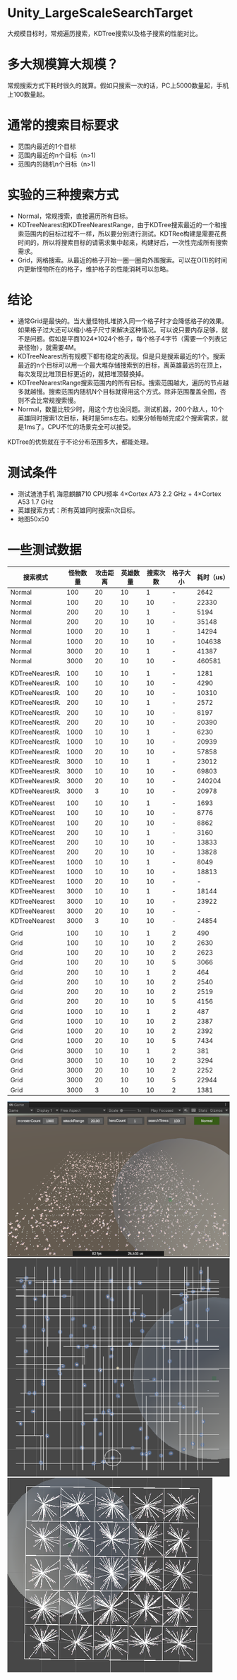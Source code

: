 # Unity_LargeScaleSearchTarget
大规模目标时，常规遍历搜索，KDTree搜索以及格子搜索的性能对比。

# 多大规模算大规模？
常规搜索方式下耗时很久的就算。假如只搜索一次的话，PC上5000数量起，手机上100数量起。

# 通常的搜索目标要求
* 范围内最近的1个目标
* 范围内最近的n个目标（n>1)
* 范围内的随机n个目标（n>1)

# 实验的三种搜索方式
* Normal，常规搜索，直接遍历所有目标。
* KDTreeNearest和KDTreeNearestRange，由于KDTree搜索最近的一个和搜索范围内的目标过程不一样，所以要分别进行测试。KDTRee构建是需要花费时间的，所以将搜索目标的请需求集中起来，构建好后，一次性完成所有搜索需求。
* Grid，网格搜索。从最近的格子开始一圈一圈向外围搜索。可以在O(1)的时间内更新怪物所在的格子，维护格子的性能消耗可以忽略。

# 结论
* 通常Grid是最快的。当大量怪物扎堆挤入同一个格子时才会降低格子的效果。如果格子过大还可以缩小格子尺寸来解决这种情况。可以说只要内存足够，就不是问题。假如是平面1024*1024个格子，每个格子4字节（需要一个列表记录怪物），就需要4M。
* KDTreeNearest所有规模下都有稳定的表现。但是只是搜索最近的1个。搜索最近的n个目标可以用一个最大堆存储搜索到的目标，离英雄最远的在顶上，每次发现比堆顶目标更近的，就把堆顶替换掉。
* KDTreeNearestRange搜索范围内的所有目标。搜索范围越大，遍历的节点越多就越慢。搜索范围内随机N个目标就得用这个方式。除非范围覆盖全图，否则不会比常规搜索慢。
* Normal，数量比较少时，用这个方也没问题。测试机器，200个敌人，10个英雄同时搜索1次目标，耗时是5ms左右。如果分帧每帧完成2个搜索需求，就是1ms了。CPU不忙的场景完全可以接受。

KDTree的优势就在于不论分布范围多大，都能处理。

# 测试条件
* 测试渣渣手机
  海思麒麟710 CPU频率	4×Cortex A73 2.2 GHz + 4×Cortex A53 1.7 GHz
* 英雄搜索方式：所有英雄同时搜索n次目标。
* 地图50x50

# 一些测试数据
| 搜索模式            | 怪物数量 | 攻击距离 | 英雄数量 | 搜索次数 | 格子大小 | 耗时（us） |
|-----------------|------|------|------|------|------|--------|
| Normal          | 100  | 20   | 10   | 1    | -    | 2642   |
| Normal          | 100  | 20   | 10   | 10   | -    | 22330  |
| Normal          | 200  | 20   | 10   | 1    | -    | 5194   |
| Normal          | 200  | 20   | 10   | 10   | -    | 35148  |
| Normal          | 1000 | 20   | 10   | 1    | -    | 14294  |
| Normal          | 1000 | 20   | 10   | 10   | -    | 104638 |
| Normal          | 3000 | 20   | 10   | 1    | -    | 41387  |
| Normal          | 3000 | 20   | 10   | 10   | -    | 460581 |
|                 |      |      |      |      |      |        |
| KDTreeNearestR. | 100  | 10   | 10   | 1    | -    | 1281   |
| KDTreeNearestR. | 100  | 10   | 10   | 10   | -    | 4290   |
| KDTreeNearestR. | 100  | 20   | 10   | 10   | -    | 10310  |
| KDTreeNearestR. | 200  | 10   | 10   | 1    | -    | 2572   |
| KDTreeNearestR. | 200  | 10   | 10   | 10   | -    | 8197   |
| KDTreeNearestR. | 200  | 20   | 10   | 10   | -    | 20390  |
| KDTreeNearestR. | 1000 | 10   | 10   | 1    | -    | 6230   |
| KDTreeNearestR. | 1000 | 10   | 10   | 10   | -    | 20939  |
| KDTreeNearestR. | 1000 | 20   | 10   | 10   | -    | 57858  |
| KDTreeNearestR. | 3000 | 10   | 10   | 1    | -    | 23012  |
| KDTreeNearestR. | 3000 | 10   | 10   | 10   | -    | 69803  |
| KDTreeNearestR. | 3000 | 20   | 10   | 10   | -    | 240204 |
| KDTreeNearestR. | 3000 | 3    | 10   | 10   | -    | 20978  |
|                 |      |      |      |      |      |        |
| KDTreeNearest   | 100  | 10   | 10   | 1    | -    | 1693   |
| KDTreeNearest   | 100  | 10   | 10   | 10   | -    | 8776   |
| KDTreeNearest   | 100  | 20   | 10   | 10   | -    | 8862   |
| KDTreeNearest   | 200  | 10   | 10   | 1    | -    | 3160   |
| KDTreeNearest   | 200  | 10   | 10   | 10   | -    | 13833  |
| KDTreeNearest   | 200  | 20   | 10   | 10   | -    | 13828  |
| KDTreeNearest   | 1000 | 10   | 10   | 1    | -    | 8049   |
| KDTreeNearest   | 1000 | 10   | 10   | 10   | -    | 18813  |
| KDTreeNearest   | 1000 | 20   | 10   | 10   | -    | -      |
| KDTreeNearest   | 3000 | 10   | 10   | 1    | -    | 18144  |
| KDTreeNearest   | 3000 | 10   | 10   | 10   | -    | 23922  |
| KDTreeNearest   | 3000 | 20   | 10   | 10   | -    | -      |
| KDTreeNearest   | 3000 | 3    | 10   | 10   | -    | 24854  |
|                 |      |      |      |      |      |        |
| Grid            | 100  | 10   | 10   | 1    | 2    | 490    |
| Grid            | 100  | 10   | 10   | 10   | 2    | 2630   |
| Grid            | 100  | 20   | 10   | 10   | 2    | 2623   |
| Grid            | 100  | 20   | 10   | 10   | 5    | 3066   |
| Grid            | 200  | 10   | 10   | 1    | 2    | 464    |
| Grid            | 200  | 10   | 10   | 10   | 2    | 2540   |
| Grid            | 200  | 20   | 10   | 10   | 2    | 2519   |
| Grid            | 200  | 20   | 10   | 10   | 5    | 4156   |
| Grid            | 1000 | 10   | 10   | 1    | 2    | 487    |
| Grid            | 1000 | 10   | 10   | 10   | 2    | 2387   |
| Grid            | 1000 | 20   | 10   | 10   | 2    | 2392   |
| Grid            | 1000 | 20   | 10   | 10   | 5    | 7434   |
| Grid            | 3000 | 10   | 10   | 1    | 2    | 381    |
| Grid            | 3000 | 10   | 10   | 10   | 2    | 3294   |
| Grid            | 3000 | 20   | 10   | 10   | 2    | 2252   |
| Grid            | 3000 | 20   | 10   | 10   | 5    | 22944  |
| Grid            | 3000 | 3    | 10   | 10   | 2    | 1381   |


![1](/img/1.png)
![2](/img/2.png)
![3](/img/3.png)
